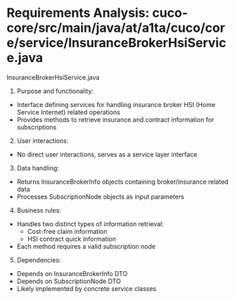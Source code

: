 # Requirements Analysis: cuco-core/src/main/java/at/a1ta/cuco/core/service/InsuranceBrokerHsiService.java

InsuranceBrokerHsiService.java

1. Purpose and functionality:
- Interface defining services for handling insurance broker HSI (Home Service Internet) related operations
- Provides methods to retrieve insurance and contract information for subscriptions

2. User interactions:
- No direct user interactions, serves as a service layer interface

3. Data handling:
- Returns InsuranceBrokerInfo objects containing broker/insurance related data
- Processes SubscriptionNode objects as input parameters

4. Business rules:
- Handles two distinct types of information retrieval:
  - Cost-free claim information
  - HSI contract quick information
- Each method requires a valid subscription node

5. Dependencies:
- Depends on InsuranceBrokerInfo DTO
- Depends on SubscriptionNode DTO
- Likely implemented by concrete service classes
